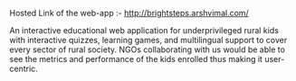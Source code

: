 Hosted Link of the web-app :- http://brightsteps.arshvimal.com/

An interactive educational web application for underprivileged rural kids with interactive quizzes, learning games, and multilingual support to cover every sector of rural society. NGOs collaborating with us would be able to see the metrics and performance of the kids enrolled thus making it user-centric.

